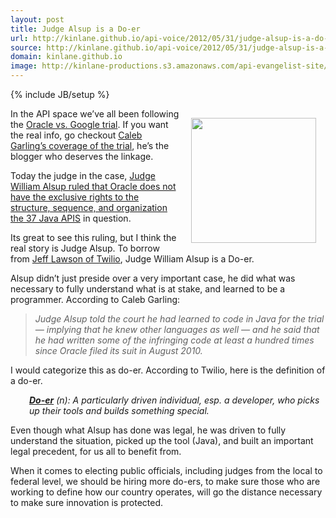 ```yaml
---
layout: post
title: Judge Alsup is a Do-er
url: http://kinlane.github.io/api-voice/2012/05/31/judge-alsup-is-a-do-er/
source: http://kinlane.github.io/api-voice/2012/05/31/judge-alsup-is-a-do-er/
domain: kinlane.github.io
image: http://kinlane-productions.s3.amazonaws.com/api-evangelist-site/blog/Judge-William-Alsup.jpg
---
```

{% include JB/setup %}<p><p><img style="padding: 15px;" src="http://kinlane-productions.s3.amazonaws.com/api-evangelist/Judge-William-Alsup.jpg" alt="" width="200" align="right" /></p>
<p>In the API space we&rsquo;ve all been following the <a href="http://www.wired.com/wiredenterprise/2012/05/google-schmidt-page-damages/">Oracle vs. Google trial</a>.  If you want the real info, go checkout <a href="http://www.wired.com/wiredenterprise/author/caleb_garling/">Caleb Garling&rsquo;s coverage of the trial</a>, he&rsquo;s the blogger who deserves the linkage.</p>
<p>Today the judge in the case, <a title="Judge William Alsup ruled that Oracle does not have the exclusive rights to the structure, sequence, and organization the 37 Java APIS" href="http://www.wired.com/wiredenterprise/2012/05/oracle-google-judge-dismiss/">Judge William Alsup ruled that Oracle does not have the exclusive rights to the structure, sequence, and organization the 37 Java APIS</a> in question.</p>
<p>Its great to see this ruling, but I think the real story is Judge Alsup.  To borrow from <a title="Jeff Lawson of Twilio" href="http://www.twilio.com/company">Jeff Lawson of Twilio</a>, Judge William Alsup is a Do-er.</p>
<p>Alsup didn&rsquo;t just preside over a very important case, he did what was necessary to fully understand what is at stake, and learned to be a programmer.  According to Caleb Garling:</p>
<blockquote><em>Judge Alsup told the court he had learned to code in Java for the trial &mdash; implying that he knew other languages as well &mdash; and he said that he had written some of the infringing code at least a hundred times since Oracle filed its suit in August 2010.</em></blockquote>
<p>I would categorize this as do-er.  According to Twilio, here is the definition of a do-er.</p>
<p style="padding-left: 30px;"><em><strong><a title="Do-er" href="http://www.twilio.com/doers">Do-er</a></strong> (n): A particularly driven individual, esp. a developer, who picks up their tools and builds something special.</em></p>
<p>Even though what Alsup has done was legal, he was driven to fully understand the situation, picked up the tool (Java), and built an important legal precedent, for us all to benefit from.</p>
<p>When it comes to electing public officials, including judges from the local to federal level, we should be hiring more do-ers, to make sure those who are working to define how our country operates, will go the distance necessary to make sure innovation is protected.</p></p>
